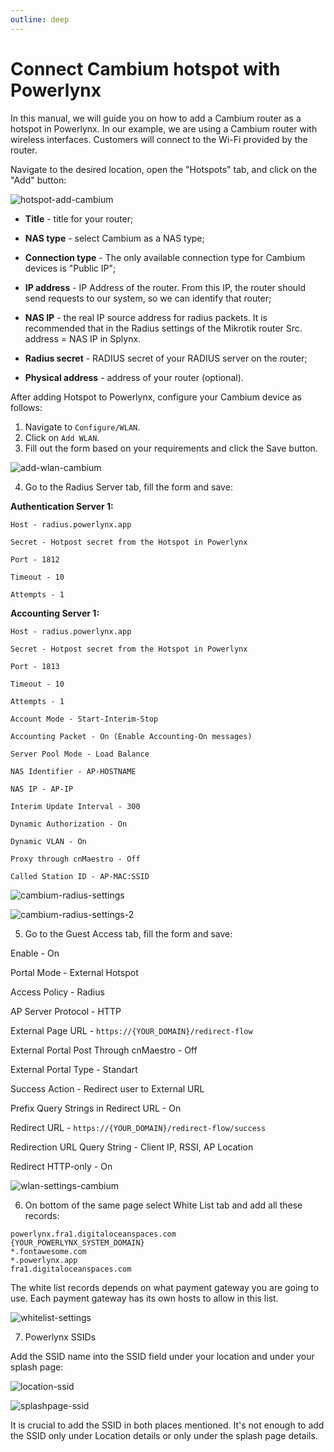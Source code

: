 ```yaml
---
outline: deep
---
```


# Connect Cambium hotspot with Powerlynx

In this manual, we will guide you on how to add a Cambium router as a hotspot in Powerlynx.
In our example, we are using a Cambium router with wireless interfaces. Customers will connect to the Wi-Fi provided by the router.

Navigate to the desired location, open the "Hotspots" tab, and click on the "Add" button:

![hotspot-add-cambium](images/add_cambium.png)

* **Title** - title for your router;

* **NAS type** - select Cambium as a NAS type;

* **Connection type** - The only available connection type for Cambium devices is "Public IP";

* **IP address** - IP Address of the router. From this IP, the router should send requests to our system, so we can identify that router;

* **NAS IP** - the real IP source address for radius packets. It is recommended that in the Radius settings of the Mikrotik router Src. address = NAS IP in Splynx.

* **Radius secret** - RADIUS secret of your RADIUS server on the router;

* **Physical address** - address of your router (optional).

After adding Hotspot to Powerlynx, configure your Cambium device as follows:

1. Navigate to `Configure/WLAN`.
2. Click on `Add WLAN`.
3. Fill out the form based on your requirements and click the Save button.

![add-wlan-cambium](images/add-wlan-cambium.png)

4. Go to the Radius Server tab, fill the form and save:

**Authentication Server 1:**
	
	Host - radius.powerlynx.app
	
	Secret - Hotpost secret from the Hotspot in Powerlynx
	
	Port - 1812
	
	Timeout - 10
	
	Attempts - 1

**Accounting Server 1:**
	
	Host - radius.powerlynx.app
	
	Secret - Hotpost secret from the Hotspot in Powerlynx
	
	Port - 1813
	
	Timeout - 10
	
	Attempts - 1
	
	Account Mode - Start-Interim-Stop
	
	Accounting Packet - On (Enable Accounting-On messages)
    
	Server Pool Mode - Load Balance
	
	NAS Identifier - AP-HOSTNAME
	
	NAS IP - AP-IP
	
	Interim Update Interval - 300
	
	Dynamic Authorization - On
	
	Dynamic VLAN - On
	
	Proxy through cnMaestro - Off
	
	Called Station ID - AP-MAC:SSID

![cambium-radius-settings](images/cambium-radius-settings.png)

![cambium-radius-settings-2](images/cambium-radius-settings-2.png)

5. Go to the Guest Access tab, fill the form and save:

Enable - On

Portal Mode - External Hotspot

Access Policy - Radius

AP Server Protocol - HTTP

External Page URL - `https://{YOUR_DOMAIN}/redirect-flow`

External Portal Post Through cnMaestro - Off

External Portal Type - Standart

Success Action - Redirect user to External URL

Prefix Query Strings in Redirect URL - On

Redirect URL - `https://{YOUR_DOMAIN}/redirect-flow/success`

Redirection URL Query String - Client IP, RSSI, AP Location

Redirect HTTP-only - On

![wlan-settings-cambium](images/wlan-settings-cambium.png)

6. On bottom of the same page	select White List tab and add all these records:
```
powerlynx.fra1.digitaloceanspaces.com
{YOUR_POWERLYNX_SYSTEM_DOMAIN}
*.fontawesome.com
*.powerlynx.app
fra1.digitaloceanspaces.com
```

The white list records depends on what payment gateway you are going to use. Each payment gateway has its own hosts to allow in this list.

![whitelist-settings](images/radius_settings.png)

7. Powerlynx SSIDs

Add the SSID name into the SSID field under your location and under your splash page:

![location-ssid](images/location-ssid.png)

![splashpage-ssid](images/splashpage-ssid.png)

It is crucial to add the SSID in both places mentioned. It's not enough to add the SSID only under Location details or only under the splash page details.  